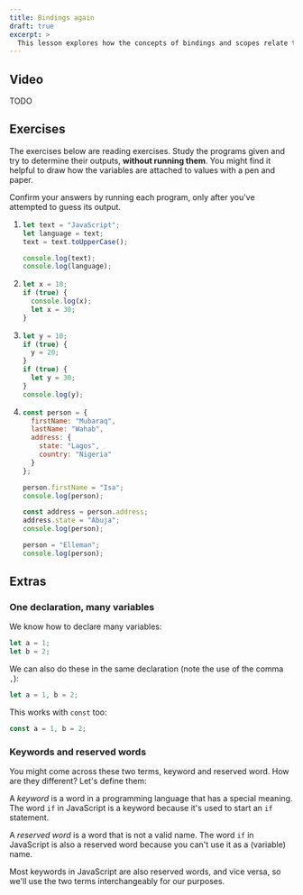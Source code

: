 ```yaml
---
title: Bindings again
draft: true
excerpt: >
  This lesson explores how the concepts of bindings and scopes relate to variables in JavaScript.
---
```


## Video

TODO

## Exercises

The exercises below are reading exercises. Study the programs given and try to determine their outputs, **without running them**. You might find it helpful to draw how the variables are attached to values with a pen and paper.

Confirm your answers by running each program, only after you've attempted to guess its output.

1. ```js
   let text = "JavaScript";
   let language = text;
   text = text.toUpperCase();

   console.log(text);
   console.log(language);
   ```

2. ```js
   let x = 10;
   if (true) {
     console.log(x);
     let x = 30;
   }
   ```

3. ```js
   let y = 10;
   if (true) {
     y = 20;
   }
   if (true) {
     let y = 30;
   }
   console.log(y);
   ```

4. ```js
   const person = {
     firstName: "Mubaraq",
     lastName: "Wahab",
     address: {
       state: "Lagos",
       country: "Nigeria"
     }
   };

   person.firstName = "Isa";
   console.log(person);

   const address = person.address;
   address.state = "Abuja";
   console.log(person);

   person = "Elleman";
   console.log(person);
   ```

## Extras

### One declaration, many variables

We know how to declare many variables:

```js
let a = 1;
let b = 2;
```

We can also do these in the same declaration (note the use of the comma `,`):

```js
let a = 1, b = 2;
```

This works with `const` too:

```js
const a = 1, b = 2;
```

### Keywords and reserved words

You might come across these two terms, keyword and reserved word. How are they different? Let's define them:

A <dfn>keyword</dfn> is a word in a programming language that has a special meaning. The word `if` in JavaScript is a keyword because it's used to start an `if` statement.

A <dfn>reserved word</dfn> is a word that is not a valid name. The word `if` in JavaScript is also a reserved word because you can't use it as a (variable) name.

Most keywords in JavaScript are also reserved words, and vice versa, so we'll use the two terms interchangeably for our purposes.
